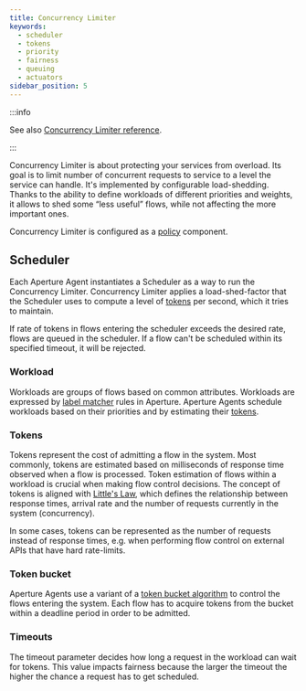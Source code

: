 ```yaml
---
title: Concurrency Limiter
keywords:
  - scheduler
  - tokens
  - priority
  - fairness
  - queuing
  - actuators
sidebar_position: 5
---
```


:::info

See also
[Concurrency Limiter reference](/reference/configuration/policies.md#languagev1-concurrency-limiter).

:::

Concurrency Limiter is about protecting your services from overload. Its goal is
to limit number of concurrent requests to service to a level the service can
handle. It's implemented by configurable load-shedding. Thanks to the ability to
define workloads of different priorities and weights, it allows to shed some
“less useful” flows, while not affecting the more important ones.

Concurrency Limiter is configured as a [policy][policies] component.

## Scheduler

Each Aperture Agent instantiates a Scheduler as a way to run the Concurrency
Limiter. Concurrency Limiter applies a load-shed-factor that the Scheduler uses
to compute a level of [tokens](#tokens) per second, which it tries to maintain.

If rate of tokens in flows entering the scheduler exceeds the desired rate,
flows are queued in the scheduler. If a flow can't be scheduled within its
specified timeout, it will be rejected.

### Workload

Workloads are groups of flows based on common attributes. Workloads are
expressed by [label matcher][label-matcher] rules in Aperture. Aperture Agents
schedule workloads based on their priorities and by estimating their
[tokens](#tokens).

### Tokens

Tokens represent the cost of admitting a flow in the system. Most commonly,
tokens are estimated based on milliseconds of response time observed when a flow
is processed. Token estimation of flows within a workload is crucial when making
flow control decisions. The concept of tokens is aligned with
[Little's Law](https://en.wikipedia.org/wiki/Little%27s_law), which defines the
relationship between response times, arrival rate and the number of requests
currently in the system (concurrency).

In some cases, tokens can be represented as the number of requests instead of
response times, e.g. when performing flow control on external APIs that have
hard rate-limits.

### Token bucket

Aperture Agents use a variant of a
[token bucket algorithm](https://en.wikipedia.org/wiki/Token_bucket) to control
the flows entering the system. Each flow has to acquire tokens from the bucket
within a deadline period in order to be admitted.

### Timeouts

The timeout parameter decides how long a request in the workload can wait for
tokens. This value impacts fairness because the larger the timeout the higher
the chance a request has to get scheduled.

[label-matcher]: /concepts/flow-control/selector/selector.md#label-matcher
[policies]: /concepts/policy/policy.md

